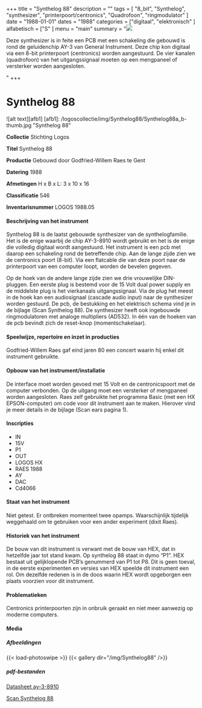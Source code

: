 ﻿+++
title = "Synthelog 88"
description = ""
tags = [
"8_bit",
"Synthelog",
"synthesizer",
"printerpoort/centronics",
"Quadrofoon",
"ringmodulator"
]
date = "1988-01-01"
dates = "1988"
categories = ["digitaal", "elektronisch"
]
alfabetisch = ["S"
]
menu = "main"
summary = "<a href='/logoscollectie/1988/synthelog88'><img src='/logoscollectie/img/Synthelog88/Synthelog88a_b-thumb.jpg'></a><p>Deze synthesizer is in feite een PCB met een schakeling die gebouwd is rond de geluidenchip AY-3 van General Instrument. Deze chip kon digitaal via een 8-bit printerpoort (centronics) worden aangestuurd. De vier kanalen (quadrofoon) van het uitgangssignaal moeten op een mengpaneel of versterker worden aangesloten.</p>"
+++

# Synthelog 88

![alt text][afb1]
[afb1]: /logoscollectie/img/Synthelog88/Synthelog88a_b-thumb.jpg "Synthelog 88"

**Collectie**
Stichting Logos

**Titel**
Synthelog 88

**Productie**
Gebouwd door Godfried-Willem Raes te Gent

**Datering**
1988

**Afmetingen**
H x B x L: 3 x 10 x 16

**Classificatie**
546

**Inventarisnummer**
LOGOS 1988.05

#### Beschrijving van het instrument
Synthelog 88 is de laatst gebouwde synthesizer van de synthelogfamilie. Het is de enige waarbij de chip AY-3-8910 wordt gebruikt en het is de enige die volledig digitaal wordt aangestuurd.
Het instrument is een pcb met daarop een schakeling rond de betreffende chip. Aan de lange zijde zien we de centronics poort (8-bit). Via een flatcable die van deze poort naar de printerpoort van een computer loopt, worden de bevelen gegeven. 


Op de hoek van de andere lange zijde zien we drie vrouwelijke DIN-pluggen. Een eerste plug is bestemd voor de 15 Volt dual power supply en de middelste plug is het vierkanaals uitgangssignaal. Via de plug het meest in de hoek kan een audiosignaal (cascade audio input) naar de synthesizer worden gestuurd. De pcb, de bestukking en het elektrisch schema vind je in de bijlage (Scan Synthelog 88).
De synthesizer heeft ook ingebouwde ringmodulatoren met analoge multipliers (AD532). In één van de hoeken van de pcb bevindt zich de reset-knop (momentschakelaar). 

#### Speelwijze, repertoire en inzet in producties
Godfried-Willem Raes gaf eind jaren 80 een concert waarin hij enkel dit instrument gebruikte.

#### Opbouw van het instrument/installatie
De interface moet worden gevoed met 15 Volt en de centronicspoort met de computer verbonden. Op de uitgang moet een versterker of mengpaneel worden aangesloten. 
Raes zelf gebruikte het programma Basic (met een HX EPSON-computer) om code voor dit instrument aan te maken. Hierover vind je meer details in de bijlage (Scan ears pagina 1).

#### Inscripties
- IN
- 15V
- P1
- OUT
- LOGOS HX
- RAES 1988
- AY
- DAC
- Cd4066

#### Staat van het instrument
Niet getest. Er ontbreken momenteel twee opamps. Waarschijnlijk tijdelijk weggehaald om te gebruiken voor een ander experiment (dixit Raes).

#### Historiek van het instrument
De bouw van dit instrument is verwant met de bouw van HEX, dat in hetzelfde jaar tot stand kwam. Op synthelog 88 staat in dymo “P1”. HEX bestaat uit gelijklopende PCB’s genummerd van P1 tot P8. Dit is geen toeval, in de eerste experimenten en versies van HEX speelde dit instrument een rol. Om dezelfde redenen is in de doos waarin HEX wordt opgeborgen een plaats voorzien voor dit instrument.

#### Problematieken
Centronics printerpoorten zijn in onbruik geraakt en niet meer aanwezig op moderne computers.

#### Media
##### Afbeeldingen
{{< load-photoswipe >}}
{{< gallery dir="/img/Synthelog88" />}}

##### pdf-bestanden
[Datasheet ay-3-8910](/logoscollectie/pdf/Synthelog88/Datasheet%20ay-3-8910.pdf)

[Scan Synthelog 88](/logoscollectie/pdf/Synthelog88/Scan%20Synthelog%2088.pdf)

